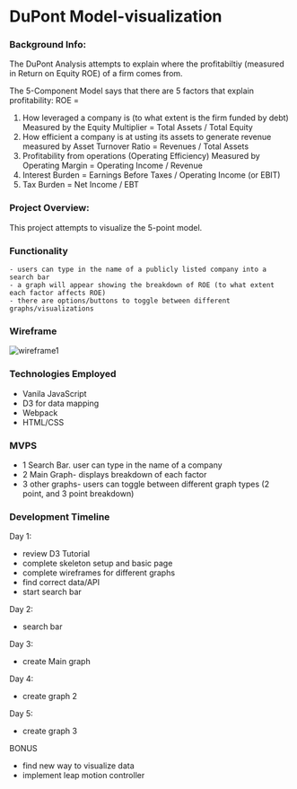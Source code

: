 # DuPont Model-visualization

### Background Info: 
The DuPont Analysis attempts to explain where the profitabiltiy (measured in Return on Equity ROE)
of a firm comes from. 

The 5-Component Model says that there are 5 factors that explain profitability:
ROE = 
1. How leveraged a company is (to what extent is the firm funded by debt)
	Measured by the Equity Multiplier
	= Total Assets / Total Equity
2. How efficient a company is at usting its assets to generate revenue
	measured by Asset Turnover Ratio
	= Revenues / Total Assets
3. Profitability from operations (Operating Efficiency)
	Measured by Operating Margin
	= Operating Income / Revenue
4. Interest Burden
	= Earnings Before Taxes / Operating Income (or EBIT)
5. Tax Burden
	= Net Income / EBT


### Project Overview:
This project attempts to visualize the 5-point model. 

### Functionality
	- users can type in the name of a publicly listed company into a search bar
	- a graph will appear showing the breakdown of ROE (to what extent each factor affects ROE)
	- there are options/buttons to toggle between different graphs/visualizations

### Wireframe
![wireframe1](https://i.imgur.com/S51pOLF.png "wireframe 1")



### Technologies Employed
- Vanila JavaScript
- D3 for data mapping
- Webpack
- HTML/CSS


### MVPS
- 1 Search Bar. user can type in the name of a company
- 2 Main Graph- displays breakdown of each factor
- 3 other graphs- users can toggle between different graph types (2 point, and 3 point breakdown)


### Development Timeline

Day 1:
- review D3 Tutorial
- complete skeleton setup and basic page
- complete wireframes for different graphs
- find correct data/API
- start search bar

Day 2:
- search bar

Day 3:
- create Main graph

Day 4:
- create graph 2

Day 5:
- create graph 3

BONUS
- find new way to visualize data
- implement leap motion controller
